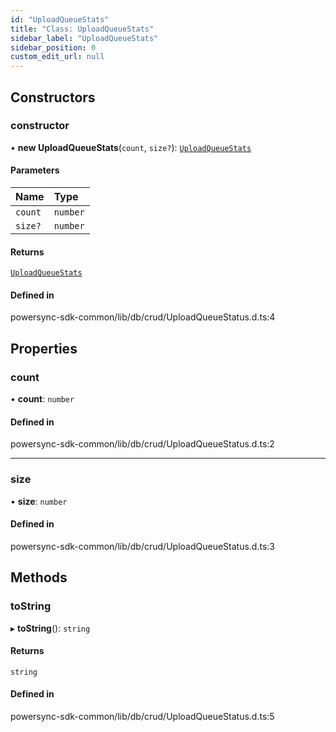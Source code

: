 ```yaml
---
id: "UploadQueueStats"
title: "Class: UploadQueueStats"
sidebar_label: "UploadQueueStats"
sidebar_position: 0
custom_edit_url: null
---
```


## Constructors

### constructor

• **new UploadQueueStats**(`count`, `size?`): [`UploadQueueStats`](UploadQueueStats.md)

#### Parameters

| Name | Type |
| :------ | :------ |
| `count` | `number` |
| `size?` | `number` |

#### Returns

[`UploadQueueStats`](UploadQueueStats.md)

#### Defined in

powersync-sdk-common/lib/db/crud/UploadQueueStatus.d.ts:4

## Properties

### count

• **count**: `number`

#### Defined in

powersync-sdk-common/lib/db/crud/UploadQueueStatus.d.ts:2

___

### size

• **size**: `number`

#### Defined in

powersync-sdk-common/lib/db/crud/UploadQueueStatus.d.ts:3

## Methods

### toString

▸ **toString**(): `string`

#### Returns

`string`

#### Defined in

powersync-sdk-common/lib/db/crud/UploadQueueStatus.d.ts:5
